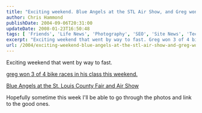 ```yaml
---
title: "Exciting weekend. Blue Angels at the STL Air Show, and Greg won lots of races!"
author: Chris Hammond
publishDate: 2004-09-06T20:31:00
updateDate: 2008-01-23T16:50:48
tags: [ 'Friends', 'Life News', 'Photography', 'SEO', 'Site News', 'Technology' ]
excerpt: "Exciting weekend that went by way to fast. Greg won 3 of 4 bike races in his class this weekend. Blue Angels at the St. Louis County Fair and Air Show Hopefully sometime this week I'll be able to go through the photos and link to the good..."
url: /2004/exciting-weekend-blue-angels-at-the-stl-air-show-and-greg-won-lots-of-races  # Use the generated URL with year
---
```

<P>Exciting weekend that went by way to fast.</P> <P><A href="https://www.chrishammond.com/gallery/albums/43">greg won 3 of 4 bike races in his class this weekend.</A></P> <P><A href="https://www.chrishammond.com/gallery/albums/48.aspx">Blue Angels at the St. Louis County Fair and Air Show</A></P> <P>Hopefully sometime this week I'll be able to go through the photos and link to the good ones.</P>
